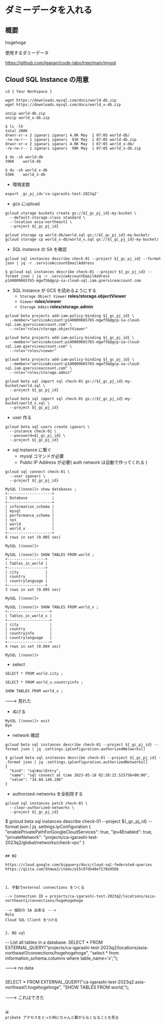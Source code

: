 # ダミーデータを入れる

## 概要

hogehoge

使用するダミーデータ

https://github.com/iganari/code-labo/tree/main/mysql



## Cloud SQL Instance の用意

```
cd { Your Workspace }

wget https://downloads.mysql.com/docs/world-db.zip
wget https://downloads.mysql.com/docs/world_x-db.zip

unzip world-db.zip
unzip world_x-db.zip
```

```
$ ls -lh
total 200K
drwxr-xr-x 2 iganari iganari 4.0K May  1 07:05 world-db/
-rw-rw-r-- 1 iganari iganari  91K May  1 07:05 world-db.zip
drwxr-xr-x 2 iganari iganari 4.0K May  1 07:05 world_x-db/
-rw-rw-r-- 1 iganari iganari  98K May  1 07:05 world_x-db.zip
```
```
$ du -sh world-db
396K    world-db
```
```
$ du -sh world_x-db
556K    world_x-db
```

+ 環境変数

```
export _gc_pj_id='ca-igarashi-test-2023q2'
```

+ gcs にupload

```
gcloud storage buckets create gs://${_gc_pj_id}-my-bucket \
  --default-storage-class standard \
  --location asia-northeast1 \
  --project ${_gc_pj_id}
```
```
gcloud storage cp world-db/world.sql gs://${_gc_pj_id}-my-bucket/
gcloud storage cp world_x-db/world_x.sql gs://${_gc_pj_id}-my-bucket/
```

+ SQL instance の SA を確認

```
gcloud sql instances describe check-01 --project ${_gc_pj_id} --format json | jq -r .serviceAccountEmailAddress
```
```
$ gcloud sql instances describe check-01 --project ${_gc_pj_id} --format json | jq -r .serviceAccountEmailAddress
p140009665765-mgwf5b@gcp-sa-cloud-sql.iam.gserviceaccount.com
```

+ SQL Instance が GCS を読めるようにする
  + `Storage Object Viewer` **roles/storage.objectViewer**
  + `Viewer` **roles/viewer**
  + `Storage Admin` **roles/storage.admin**

```
gcloud beta projects add-iam-policy-binding ${_gc_pj_id} \
  --member="serviceAccount:p140009665765-mgwf5b@gcp-sa-cloud-sql.iam.gserviceaccount.com" \
  --role="roles/storage.objectViewer"
```
```
gcloud beta projects add-iam-policy-binding ${_gc_pj_id} \
  --member="serviceAccount:p140009665765-mgwf5b@gcp-sa-cloud-sql.iam.gserviceaccount.com" \
  --role="roles/viewer"
```
```
gcloud beta projects add-iam-policy-binding ${_gc_pj_id} \
  --member="serviceAccount:p140009665765-mgwf5b@gcp-sa-cloud-sql.iam.gserviceaccount.com" \
  --role="roles/storage.admin"
```




```
gcloud beta sql import sql check-01 gs://${_gc_pj_id}-my-bucket/world.sql \
  --project ${_gc_pj_id}
```
```
gcloud beta sql import sql check-01 gs://${_gc_pj_id}-my-bucket/world_x.sql \
  --project ${_gc_pj_id}
```

+ user 作る

```
gcloud beta sql users create iganari \
  --instance check-01 \
  --password=${_gc_pj_id} \
  --project ${_gc_pj_id}
```

+ sql instance に繋ぐ
  + mysql コマンドが必要
  + Public IP Address が必要( auth network は自動で作ってくれる )

```
gcloud sql connect check-01 \
  --user iganari \
  --project ${_gc_pj_id}
```

```
MySQL [(none)]> show databases ;
+--------------------+
| Database           |
+--------------------+
| information_schema |
| mysql              |
| performance_schema |
| sys                |
| world              |
| world_x            |
+--------------------+
6 rows in set (0.005 sec)

MySQL [(none)]> 
```
```
MySQL [(none)]> SHOW TABLES FROM world ;
+-----------------+
| Tables_in_world |
+-----------------+
| city            |
| country         |
| countrylanguage |
+-----------------+
3 rows in set (0.005 sec)

MySQL [(none)]>
```
```
MySQL [(none)]> SHOW TABLES FROM world_x ;
+-------------------+
| Tables_in_world_x |
+-------------------+
| city              |
| country           |
| countryinfo       |
| countrylanguage   |
+-------------------+
4 rows in set (0.004 sec)

MySQL [(none)]> 
```

+ select

```
SELECT * FROM world.city ;
```
```
SELECT * FROM world_x.countryinfo ;
```



```
SHOW TABLES FROM world_x ;
```

---> 見れた

+ ぬける

```
MySQL [(none)]> exit
Bye
```

+ network 確認

```
gcloud beta sql instances describe check-01 --project ${_gc_pj_id} --format json | jq .settings.ipConfiguration.authorizedNetworks[]
```
```
$ gcloud beta sql instances describe check-01 --project ${_gc_pj_id} --format json | jq .settings.ipConfiguration.authorizedNetworks[]
{
  "kind": "sql#aclEntry",
  "name": "sql connect at time 2023-05-18 02:20:22.525756+00:00",
  "value": "34.84.146.186"
}
```


+ authorized-networks を全削除する

```
gcloud sql instances patch check-01 \
  --clear-authorized-networks \
  --project ${_gc_pj_id}

```
$ gcloud beta sql instances describe check-01 --project ${_gc_pj_id} --format json | jq .settings.ipConfiguration
{
  "enablePrivatePathForGoogleCloudServices": true,
  "ipv4Enabled": true,
  "privateNetwork": "projects/ca-igarashi-test-2023q2/global/networks/check-vpc"
}
```

## BQ

https://cloud.google.com/bigquery/docs/cloud-sql-federated-queries
https://qiita.com/Shmwa2/items/e15c97db48ef278e956b



1. 手動でexternal connections をつくる

--> Connection ID = projects/ca-igarashi-test-2023q2/locations/asia-northeast1/connections/hogehogehoge

--> 個別の SA 出来る ---> 
Role
Cloud SQL Client をつける


2. BQ sql

```
-- List all tables in a database.
SELECT * FROM EXTERNAL_QUERY("projects/ca-igarashi-test-2023q2/locations/asia-northeast1/connections/hogehogehoge",
"select * from information_schema.columns where table_name='x';");

---> no data
```

```
SELECT * FROM EXTERNAL_QUERY("ca-igarashi-test-2023q2.asia-northeast1.hogehogehoge", "SHOW TABLES FROM world;");


---> これはできた
```

米
pribate アクセスをとった時にちゃんと繋がらなくなることを見る